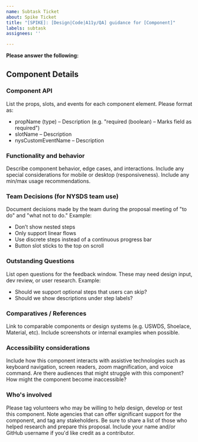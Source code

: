 ```yaml
---
name: Subtask Ticket
about: Spike Ticket
title: "[SPIKE]: [Design|Code|A11y/QA] guidance for [Component]"
labels: subtask
assignees: ''

---
```


**Please answer the following:**
## Component Details
### Component API
List the props, slots, and events for each component element.
Please format as:
- propName (type) – Description (e.g. "required (boolean) – Marks field as required")
- slotName – Description
- nysCustomEventName – Description
### Functionality and behavior
Describe component behavior, edge cases, and interactions. Include any special considerations for mobile or desktop (responsiveness).
Include any min/max usage recommendations.
### Team Decisions (for NYSDS team use)
Document decisions made by the team during the proposal meeting of "to do" and "what not to do."
Example:
- Don’t show nested steps
- Only support linear flows
- Use discrete steps instead of a continuous progress bar
- Button slot sticks to the top on scroll
### Outstanding Questions
List open questions for the feedback window. These may need design input, dev review, or user research.
Example:
- Should we support optional steps that users can skip?
- Should we show descriptions under step labels?
### Comparatives / References
Link to comparable components or design systems (e.g. USWDS, Shoelace, Material, etc).
Include screenshots or internal examples when possible.
### Accessibility considerations
Include how this component interacts with assistive technologies such as keyboard navigation, screen readers, zoom magnification, and voice command. Are there audiences that might struggle with this component? How might the component become inaccessible?
### Who's involved
Please tag volunteers who may be willing to help design, develop or test this component. Note agencies that can offer significant support for the component, and tag any stakeholders. Be sure to share a list of those who helped research and prepare this proposal. Include your name and/or GitHub username if you'd like credit as a contributor.
